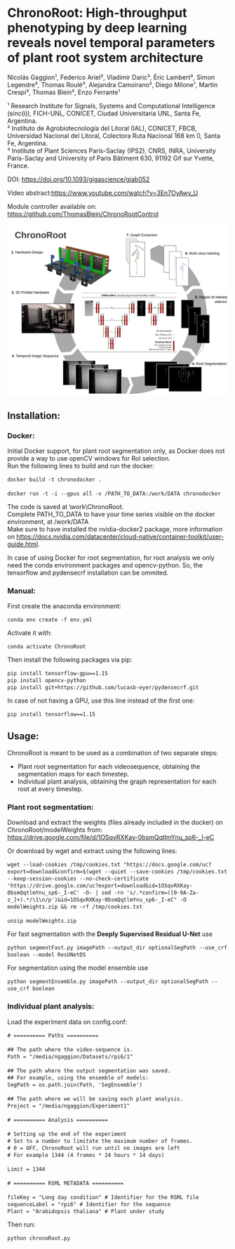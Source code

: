 # ChronoRoot: High-throughput phenotyping by deep learning reveals novel temporal parameters of plant root system architecture

Nicolás Gaggion¹, Federico Ariel², Vladimir Daric³, Éric Lambert³, Simon Legendre³, Thomas Roulé³, Alejandra Camoirano², Diego Milone¹, Martin Crespi³, Thomas Blein³, Enzo Ferrante¹

¹ Research Institute for Signals, Systems and Computational Intelligence (sinc(i)), FICH-UNL, CONICET, Ciudad Universitaria UNL, Santa Fe, Argentina.\
² Instituto de Agrobiotecnología del Litoral (IAL), CONICET, FBCB, Universidad Nacional del Litoral, Colectora Ruta Nacional 168 km 0, Santa Fe, Argentina.\
³ Institute of Plant Sciences Paris-Saclay (IPS2), CNRS, INRA, University Paris-Saclay and University of Paris Bâtiment 630, 91192 Gif sur Yvette, France.

DOI: https://doi.org/10.1093/gigascience/giab052

Video abstract:https://www.youtube.com/watch?v=3En7OyAwv_U

Module controller available on: https://github.com/ThomasBlein/ChronoRootControl

![Test Image 1](images/workflow_resunetds.png)

## Installation:

### Docker:

Initial Docker support, for plant root segmentation only, as Docker does not provide a way to use openCV windows for RoI selection.\
Run the following lines to build and run the docker:

```
docker build -t chronodocker .

docker run -t -i --gpus all -v /PATH_TO_DATA:/work/DATA chronodocker
```

The code is saved at \work\ChronoRoot. \
Complete PATH_TO_DATA to have your time series visible on the docker environment, at /work/DATA \
Make sure to have installed the nvidia-docker2 package, more information on https://docs.nvidia.com/datacenter/cloud-native/container-toolkit/user-guide.html.

In case of using Docker for root segmentation, for root analysis we only need the conda environment packages and opencv-python. So, the tensorflow and pydensecrf installation can be ommited. 

### Manual:

First create the anaconda environment:
```
conda env create -f env.yml
```
Activate it with:
```
conda activate ChronoRoot
```
Then install the following packages via pip:
```
pip install tensorflow-gpu==1.15
pip install opencv-python
pip install git+https://github.com/lucasb-eyer/pydensecrf.git
```
In case of not having a GPU, use this line instead of the first one: 
```
pip install tensorflow==1.15 
```

## Usage:

ChronoRoot is meant to be used as a combination of two separate steps:

+ Plant root segmentation for each videosequence, obtaining the segmentation maps for each timestep.
+ Individual plant analysis, obtaining the graph representation for each root at every timestep.

### Plant root segmentation:

Download and extract the weights (files already included in the docker) on ChronoRoot/modelWeights from:\
https://drive.google.com/file/d/1OSqvRXKay-0bsmQqtlmYnu_sp6-_I-eC

Or download by wget and extract using the following lines:
```
wget --load-cookies /tmp/cookies.txt "https://docs.google.com/uc?export=download&confirm=$(wget --quiet --save-cookies /tmp/cookies.txt --keep-session-cookies --no-check-certificate 'https://drive.google.com/uc?export=download&id=1OSqvRXKay-0bsmQqtlmYnu_sp6-_I-eC' -O- | sed -rn 's/.*confirm=([0-9A-Za-z_]+).*/\1\n/p')&id=1OSqvRXKay-0bsmQqtlmYnu_sp6-_I-eC" -O modelWeights.zip && rm -rf /tmp/cookies.txt

unzip modelWeights.zip
```

For fast segmentation with the **Deeply Supervised Residual U-Net** use
```
python segmentFast.py imagePath --output_dir optionalSegPath --use_crf boolean --model ResUNetDS
```
For segmentation using the model ensemble use
```
python segmentEnsemble.py imagePath --output_dir optionalSegPath --use_crf boolean
```

### Individual plant analysis:

Load the experiment data on config.conf:

```
# ========== Paths ========== 

## The path where the video-sequence is.
Path = "/media/ngaggion/Datasets/rpi6/1" 

## The path where the output segmentation was saved.
## For example, using the ensemble of models:
SegPath = os.path.join(Path, 'SegEnsemble')

## The path where we will be saving each plant analysis.
Project = "/media/ngaggion/Experiment1"

# ========== Analysis ========== 

# Setting up the end of the experiment
# Set to a number to limitate the maximum number of frames.
# 0 = OFF, ChronoRoot will run until no images are left
# For example 1344 (4 frames * 24 hours * 14 days)

Limit = 1344 

# ========== RSML METADATA ========== 

fileKey = "Long day condition" # Identifier for the RSML file
sequenceLabel = "rpi6" # Identifier for the sequence
Plant = "Arabidopsis thaliana" # Plant under study
```

Then run:
```
python chronoRoot.py
```
